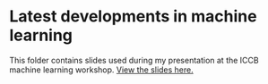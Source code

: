 # Latest developments in machine learning

This folder contains slides used during my presentation at the ICCB machine learning workshop. [View the slides here.](https://cdn.rawgit.com/jeffreyhanson/abstracts-and-slides/XXXX/seminars/ICCB-ml-developments-22-07-2017/slides.html)
